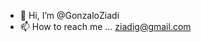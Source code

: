 - 👋 Hi, I’m @GonzaloZiadi
- 📫 How to reach me ... ziadig@gmail.com

<!---
GonzaloZiadi/GonzaloZiadi is a ✨ special ✨ repository because its `README.md` (this file) appears on your GitHub profile.
You can click the Preview link to take a look at your changes.
--->
